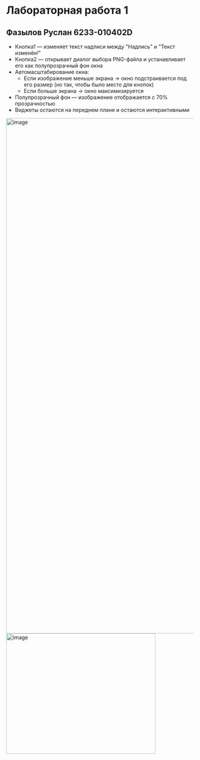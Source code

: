 # Лабораторная работа 1
## Фазылов Руслан 6233-010402D

- Кнопка1 — изменяет текст надписи между "Надпись" и "Текст изменён!"
- Кнопка2 — открывает диалог выбора PNG-файла и устанавливает его как полупрозрачный фон окна
- Автомасштабирование окна:
  - Если изображение меньше экрана → окно подстраивается под его размер (но так, чтобы было место для кнопок)
  - Если больше экрана → окно максимизируется
- Полупрозрачный фон — изображение отображается с 70% прозрачностью
- Виджеты остаются на переднем плане и остаются интерактивными

<img width="2554" height="1384" alt="image" src="https://github.com/user-attachments/assets/400e41f5-4baa-4136-8cb7-c775c60008c2" />
<img width="401" height="323" alt="image" src="https://github.com/user-attachments/assets/898bed2b-3241-499e-ac6f-c6edbda9d4c9" />
